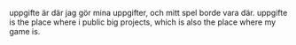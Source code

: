 uppgifte är där jag gör mina uppgifter, och mitt spel borde vara där.
uppgifte is the place where i public big projects, which is also the place where my game is.
